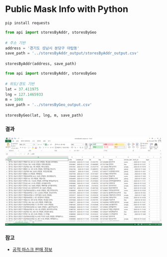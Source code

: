 # Public Mask Info with Python

```
pip install requests
```


```python
from api import storesByAddr, storesByGeo

# 주소 기반
address = '경기도 성남시 분당구 야탑동'
save_path = '../storesByAddr_output/storesByAddr_output.csv'

storesByAddr(address, save_path)
```

```python
from api import storesByAddr, storesByGeo

# 위도/경도 기반
lat = 37.411975
lng = 127.1465933
m = 1000
save_path = '../storesByGeo_output.csv'

storesByGeo(lat, lng, m, save_path)
```

### 결과
![](https://github.com/jamjam0109/public_mask_info/blob/master/sample_image/output.png)


### 참고
- [공적 마스크 판매 정보](https://www.data.go.kr/dataset/15043025/openapi.do)
